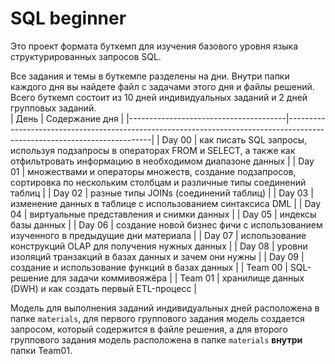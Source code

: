 # SQL beginner 
Это проект формата буткемп для изучения базового уровня языка структурированных запросов SQL. 

Все задания и темы в буткемпе разделены на дни. Внутри папки каждого дня вы найдете файл с задачами этого дня и файлы решений. Всего буткемп состоит из 10 дней индивидуальных заданий и 2 дней групповых заданий. 
<br>
| День | Содержание дня                                                                                                                         |
|---------------------------------------|--------------------------------------------------------------------------------------------------------------------------|
| Day 00 | как писать SQL запросы, используя подзапросы в операторах FROM и SELECT, а также как отфильтровать информацию в необходимом диапазоне данных |
| Day 01 | множествами и операторы множеств, создание подзапросов, сортировка по нескольким столбцам и различные типы соединений таблиц |
| Day 02 | разные типы JOINs (соединений таблиц) |
| Day 03 | изменение данных в таблице с использованием синтаксиса DML |
| Day 04 | виртуальные представления и снимки данных |
| Day 05 | индексы базы данных |
| Day 06 | создание новой бизнес фичи с использованием изученного в предыдущие дни материала |
| Day 07 | использование конструкций OLAP для получения нужных данных |
| Day 08 | уровни изоляций транзакций в базах данных и зачем они нужны |
| Day 09 | создание и использование функций в базах данных |
| Team 00 | SQL-решение для задачи коммивояжёра |
| Team 01 | хранилище данных (DWH) и как создать первый ETL-процесс |

Модель для выполнения заданий индивидуальных дней расположена в папке `materials`, для первого группового задания модель создается запросом, который содержится в файле решения, а для второго группового задания модель расположена в папке `materials` **внутри** папки Team01. 
